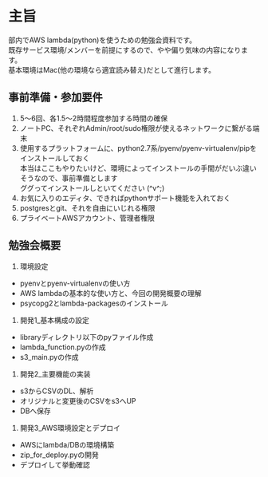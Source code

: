 # 主旨
部内でAWS lambda(python)を使うための勉強会資料です。  
既存サービス環境/メンバーを前提にするので、やや偏り気味の内容になります。  
基本環境はMac(他の環境なら適宜読み替え)だとして進行します。

## 事前準備・参加要件
1. 5〜6回、各1.5〜2時間程度参加する時間の確保
1. ノートPC、それぞれAdmin/root/sudo権限が使えるネットワークに繋がる端末
1. 使用するプラットフォームに、python2.7系/pyenv/pyenv-virtualenv/pipをインストールしておく  
本当はここもやりたいけど、環境によってインストールの手間がだいぶ違いそうなので、事前準備とします  
ググってインストールしといてください (^v^;)
1. お気に入りのエディタ、できればpythonサポート機能を入れておく
1. postgresとgit、それを自由にいじれる権限
1. プライベートAWSアカウント、管理者権限

## 勉強会概要
1. 環境設定  
  * pyenvとpyenv-virtualenvの使い方
  * AWS lambdaの基本的な使い方と、今回の開発概要の理解
  * psycopg2とlambda-packagesのインストール
1. 開発1_基本構成の設定
  * libraryディレクトリ以下のpyファイル作成
  * lambda_function.pyの作成
  * s3_main.pyの作成
1. 開発2_主要機能の実装  
  * s3からCSVのDL、解析
  * オリジナルと変更後のCSVをs3へUP
  * DBへ保存
1. 開発3_AWS環境設定とデプロイ  
  * AWSにlambda/DBの環境構築
  * zip_for_deploy.pyの開発
  * デプロイして挙動確認
